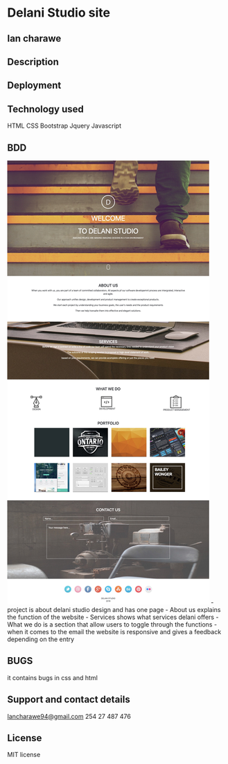 # Delani Studio site
## Ian charawe
## Description
## Deployment

## Technology used
HTML
CSS
Bootstrap
Jquery
Javascript
## BDD
<img src="images/delani.jpg" alt="picture">
- project is about delani studio design and has one page
- About us explains the function of the website
- Services shows what services delani offers
- What we do is a section that allow users to toggle through the functions
- when it comes to the email the website is responsive and gives a feedback depending on the entry

## BUGS
it contains bugs in css and html
## Support and contact details
Iancharawe94@gmail.com
254 27 487 476
## License
MIT license